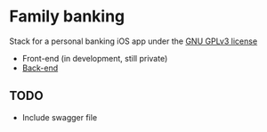 # Family banking

Stack for a personal banking iOS app under the [GNU GPLv3 license](/LICENSE)
- Front-end (in development, still private) 
- [Back-end](https://github.com/diegotid/family-banking-backend)

## TODO
- Include swagger file
